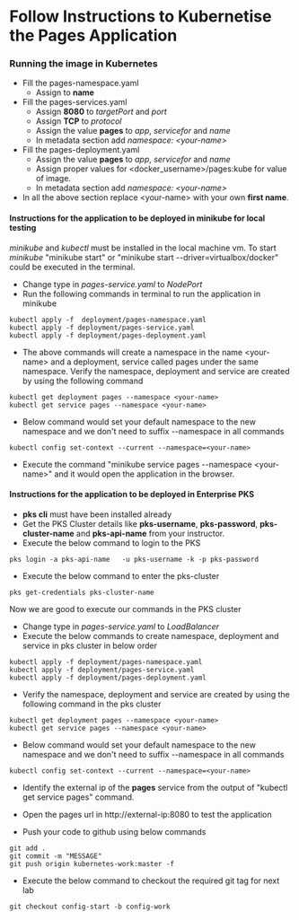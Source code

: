 # Follow Instructions to  Kubernetise the Pages Application

### Running the image in Kubernetes
- Fill the pages-namespace.yaml
  * Assign *<your-first-name>* to **name**
- Fill the pages-services.yaml
  * Assign **8080** to *targetPort* and *port*
  * Assign **TCP** to *protocol*
  * Assign the value **pages** to *app*, *servicefor* and *name*
  * In metadata section add *namespace: \<your-name>*
- Fill the pages-deployment.yaml
  * Assign the value **pages** to *app*, *servicefor* and *name* 
  * Assign proper values for \<docker_username>/pages:kube for value of image.
  * In metadata section add *namespace: \<your-name>* 
- In all the above section replace \<your-name> with your own **first name**.
#### Instructions for the  application to be deployed in minikube for local testing
*minikube* and *kubectl* must be installed in the local machine vm. To start *minikube* "minikube start" or "minikube start --driver=virtualbox/docker" could be executed in the terminal.
- Change type in *pages-service.yaml* to *NodePort*
- Run the following commands in terminal to  run the application in minikube
```shell script
kubectl apply -f  deployment/pages-namespace.yaml
kubectl apply -f deployment/pages-service.yaml
kubectl apply -f deployment/pages-deployment.yaml
```
- The above commands will create a namespace in the name \<your-name> and a deployment, service called pages under the same namespace.
Verify the namespace, deployment and service are created by using the following command
```shell script
kubectl get deployment pages --namespace <your-name>
kubectl get service pages --namespace <your-name>
```
- Below command would set your default namespace to the new namespace and we don't need to suffix --namespace in all commands
```shell script
kubectl config set-context --current --namespace=<your-name>
```
- Execute the command "minikube service pages --namespace \<your-name>" and it would open the application in the browser.


#### Instructions for the  application to be deployed in Enterprise PKS
- **pks cli** must have been installed already 
- Get the PKS Cluster details like **pks-username**, **pks-password**, **pks-cluster-name** and **pks-api-name** from your instructor.
- Execute the below command to login to the PKS 
```shell script
pks login -a pks-api-name   -u pks-username -k -p pks-password
```
- Execute the below command to enter the pks-cluster
```shell script
pks get-credentials pks-cluster-name
```
Now we are good to execute our commands in the PKS cluster
- Change type in *pages-service.yaml* to *LoadBalancer*
- Execute the below commands to create namespace, deployment and service in pks cluster in below order
```shell script
kubectl apply -f deployment/pages-namespace.yaml
kubectl apply -f deployment/pages-service.yaml
kubectl apply -f deployment/pages-deployment.yaml
```
- Verify the namespace, deployment and service are created by using the following command in the pks cluster
```shell script
kubectl get deployment pages --namespace <your-name>
kubectl get service pages --namespace <your-name>
```
- Below command would set your default namespace to the new namespace and we don't need to suffix --namespace in all commands
```shell script
kubectl config set-context --current --namespace=<your-name>
```
- Identify the external ip of the **pages** service from the output of "kubectl get service pages" command.
- Open the pages url in http://external-ip:8080 to test the application

- Push your code to github using below commands
```shell script
git add .
git commit -m "MESSAGE"
git push origin kubernetes-work:master -f
```
- Execute the below command to checkout the required git tag for next lab
```shell script
git checkout config-start -b config-work
```